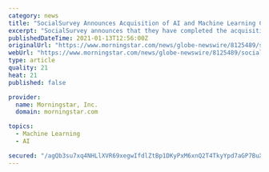 ```yaml
---
category: news
title: "SocialSurvey Announces Acquisition of AI and Machine Learning Company Zyudly Labs Data Solutions"
excerpt: "SocialSurvey announces that they have completed the acquisition of Zyudly Labs Data Solutions. Zyudly Labs, based in Chennai, India, has emerged as a leader in Artificial Intelligence and Machine Learning."
publishedDateTime: 2021-01-13T12:56:00Z
originalUrl: "https://www.morningstar.com/news/globe-newswire/8125489/socialsurvey-announces-acquisition-of-ai-and-machine-learning-company-zyudly-labs-data-solutions"
webUrl: "https://www.morningstar.com/news/globe-newswire/8125489/socialsurvey-announces-acquisition-of-ai-and-machine-learning-company-zyudly-labs-data-solutions"
type: article
quality: 21
heat: 21
published: false

provider:
  name: Morningstar, Inc.
  domain: morningstar.com

topics:
  - Machine Learning
  - AI

secured: "/agQb3su7xq4NHLlXVR69xegwIfdlZtBp1DKyPxM6xnQ2T4TkyYpd7aGP7BuX6NefgtrE456UOt0K/7HhB/tzaBmjFjcF6eA6lOYOYI3bkwJGVIxoVJdurfj4kFjLAP49a73E7qR74dCmXpZikxwaLewanzUNFdUnqe2JotcDY5RywuURmRJ6tJgwicVhRzQDqufKUdoBF3CIHTiitMqPODcACVzoNb85tFHFAa+sDqIo9h19cfM/qDaYGtv60xK/xE2mrnNzGzRHzk8vMY++XKGH5czHgLs0SNz+CAk7NJWNC7fRvNWZS6geHnA7sEj1Y63u2HGEc5DFVzbI/eh9kFAhE0XQLja3cRuf4feXsc=;3XU1rWk1QY4nRWyOWw7jbw=="
---
```



